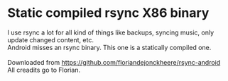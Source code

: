 # Static compiled rsync X86 binary

I use rsync a lot for all kind of things like backups, syncing music, only update changed content, etc.<br>
Android misses an rsync binary. This one is a statically compiled one.<br>
<br>
Downloaded from https://github.com/floriandejonckheere/rsync-android<br>
All creadits go to Florian.
